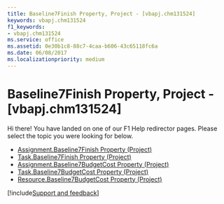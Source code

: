 ```yaml
---
title: Baseline7Finish Property, Project - [vbapj.chm131524]
keywords: vbapj.chm131524
f1_keywords:
- vbapj.chm131524
ms.service: office
ms.assetid: 0e30b1c8-88c7-4caa-b606-43c65118fc6a
ms.date: 06/08/2017
ms.localizationpriority: medium
---
```



# Baseline7Finish Property, Project - [vbapj.chm131524]

Hi there! You have landed on one of our F1 Help redirector pages. Please select the topic you were looking for below.

- [Assignment.Baseline7Finish Property (Project)](https://msdn.microsoft.com/library/c982594c-0086-8468-ce6e-51e8c2a46f4f%28Office.15%29.aspx)
- [Task.Baseline7Finish Property (Project)](https://msdn.microsoft.com/library/36cd169b-497b-d82f-c81a-e0f7e2bc2a59%28Office.15%29.aspx)
- [Assignment.Baseline7BudgetCost Property (Project)](https://msdn.microsoft.com/library/b3710f3b-8502-5af3-76df-4b87d22ce5ea%28Office.15%29.aspx)
- [Task.Baseline7BudgetCost Property (Project)](https://msdn.microsoft.com/library/a9685887-d3d0-4ce8-cc0b-efdc77956be8%28Office.15%29.aspx)
- [Resource.Baseline7BudgetCost Property (Project)](https://msdn.microsoft.com/library/1b58f2f0-474d-7800-6fce-fd6d56ceee0a%28Office.15%29.aspx)

[!include[Support and feedback](~/includes/feedback-boilerplate.md)]